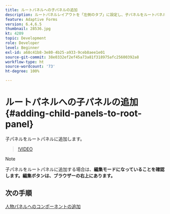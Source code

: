 ```yaml
---
title: ルートパネルへの子パネルの追加
description: ルートパネルレイアウトを「左側のタブ」に設定し、子パネルをルートパネルに追加します。
feature: Adaptive Forms
version: 6.4,6.5
thumbnail: 28536.jpg
kt: 4209
topic: Development
role: Developer
level: Beginner
exl-id: a68c41b8-3e80-4b25-a933-9ceb8aee1e01
source-git-commit: 38e0332ef2ef45a73a81f318975afc25600392a8
workflow-type: ht
source-wordcount: '73'
ht-degree: 100%

---
```


# ルートパネルへの子パネルの追加 {#adding-child-panels-to-root-panel}

子パネルをルートパネルに追加します。


>[!VIDEO](https://video.tv.adobe.com/v/28536?quality=12&learn=on)

>[!NOTE]
>子パネルをルートパネルに追加する場合は、**編集モードになっていることを確認します。編集ボタンは、ブラウザーの右上にあります。**

## 次の手順

[人物パネルへのコンポーネントの追加](./adding-components-to-people-panel.md)
